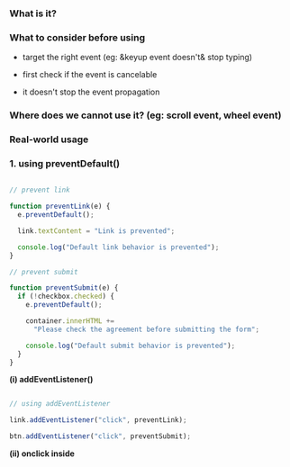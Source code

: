 ### What is it?

### What to consider before using

  * target the right event (eg: &keyup event doesn't& stop typing)

  * first check if the event is cancelable

  * it doesn't stop the event propagation


### Where does we cannot use it? (eg: scroll event, wheel event)

### Real-world usage

### 1. using preventDefault()


```javascript

// prevent link

function preventLink(e) {
  e.preventDefault();

  link.textContent = "Link is prevented";

  console.log("Default link behavior is prevented");
}

// prevent submit

function preventSubmit(e) {
  if (!checkbox.checked) {
    e.preventDefault();

    container.innerHTML +=
      "Please check the agreement before submitting the form";

    console.log("Default submit behavior is prevented");
  }
}

```

**(i) addEventListener()**

```javascript

// using addEventListener

link.addEventListener("click", preventLink);

btn.addEventListener("click", preventSubmit);

```

**(ii) onclick inside <script>**

```javascript

// using onclick inside <script>

link.onclick = preventLink;

btn.onclick = preventSubmit;

```

**(iii) inline onclick attribute**

```html

<div id="container">

  <a id="link" href="https://www.google.com" onclick="preventLink(event)">Go to the link</a>

  <form>

    <input id="agreement-checkbox" type="checkbox">

    <label for="agreement-checkbox">I agree</label>

    <br>

    <input id="submit-btn" type="submit" value="Submit" onclick="preventSubmit(event)">

  </form>

</div>


```


**Is it same the both preventDefault() & return false (no jquery)**

### 2. using return false

```javascript

 // prevent link using return false

function returnFalseLink(e) {
  link.textContent = "Link is prevented";

  console.log("Default link behavior is prevented");

  return false;
}

// prevent submit using return false

function returnFalseSubmit(e) {
  if (!checkbox.checked) {

    container.innerHTML +=
      "Please check the agreement before submitting the form";

    console.log("Default submit behavior is prevented");

    return false;
  }

  return true;
}

```

**(i) addEventListener()**

```javascript

 // using addEventListener

link.addEventListener("click", returnFalseLink); // not working (at first code executed then go to the link)

btn.addEventListener("click", returnFalseSubmit); // working

```

**(ii) onclick inside <script>**

```javascript

 // using onclick inside <script>

link.onclick = returnFalseLink; // working

btn.onclick = returnFalseSubmit; // working

```

**(iii) inline onclick attribute**

```html

<div id="container">

  <a id="link" href="https://www.google.com" onclick="returnFalseLink(event)">Go to the link</a>

  <form>

    <input id="agreement-checkbox" type="checkbox">

    <label for="agreement-checkbox">I agree</label>

    <br>

    <input id="submit-btn" type="submit" value="Submit" onclick="returnFalseSubmit(event)">

  </form>

</div>

```


**there are 2 not working results in the code examples so explain why is it.**
### 3. Use of custom callback functions - preventDefault()

```javascript

 // prevent link - custom callback

function preventLinkCustom(e, num) {
  console.log(num * 2);

  e.preventDefault();

  link.textContent = "Link is prevented";

  console.log("Default link behavior is prevented");
}

// prevent submit - custom callbacks

function preventSubmitCustom(e, num) {
  console.log(num * 3);

  if (!checkbox.checked) {
    e.preventDefault();

    container.innerHTML +=
      "Please check the agreement before submitting the form";

    console.log("Default submit behavior is prevented");
  }
}

```

**(i) addEventListener()**

```javascript

 // using addEventListener()

/* these cannot be used, why because they will be immediately invoked when the page is loaded. */

link.addEventListener("click", preventLinkCustom(event, 12));

btn.addEventListener("click", preventSubmitCustom(event, 12)); 

/* output (immediately, invoked got errors, btn isnt executed)

24

Uncaught TypeError: Cannot read property 'preventDefault' of undefined 

*/

```

**(ii) onclick inside <script>**

```javascript

 // using onclick inside <script>

 /* these cannot be used, why because they will be immediately invoked when the page is loaded. */

 link.onclick = preventLinkCustom(event, 12);

btn.onclick = preventSubmitCustom(event, 12);


/* output (immediately, invoked got errors, btn isnt executed)

24

Uncaught TypeError: Cannot read property 'preventDefault' of undefined 

*/

```


### 4. Use of custom callback functions - return false

```javascript

 // prevent link using return false

function returnFalseLinkCustom(e, num) {
  console.log(num * 2);

  link.textContent = "Link is prevented";

  console.log("Default link behavior is prevented");

  return false;
}

// prevent submit using return false

function returnFalseSubmitCustom(e, num) {
  console.log(num * 3);

  if (!checkbox.checked) {
    container.innerHTML +=
      "Please check the agreement before submitting the form";

    console.log("Default submit behavior is prevented");
   
  return false;
  }

  return true;
}

```

**(i) addEventListener()**

```javascript

 // using addEventListener()

link.addEventListener("click", returnFalseLinkCustom(event, 12));

btn.addEventListener("click", returnFalseSubmitCustom(event, 12));

/* output: (immediately invoked & got errors)

24
"Default link behavior is prevented"
Uncaught TypeError: Failed to execute 'addEventListener' on 'EventTarget': The callback provided as parameter 2 is not an object. 

*/

```

**(ii) onclick inside <script>**

```javascript

// using onclick inside <script>


link.onclick = returnFalseLinkCustom(event, 12);

btn.onclick = returnFalseSubmitCustom(event, 12); 

/* output (immediately invoked & no errors)

24

"Default behavior is prevented"

36

"Default behavior is prevented"

*/

```

**(iii) inline onclick attribute**

```html

 <div id="container">

  <a id="link" href="https://www.google.com" onclick="returnFalseLinkCustom(event, 12)">Go to the link</a>

  <form>

    <input id="agreement-checkbox" type="checkbox">

    <label for="agreement-checkbox">I agree</label>

    <br>

    <input id="submit-btn" type="submit" value="Submit" onclick="returnFalseSubmitCustom(event, 12)">

  </form>

</div>

```

 /* output : for link 
○ doesn't execute until press link
○ after pressing the link executed but redirected

24

"Default behavior is prevented"

*/

/* output : for submit working

36

"Default behavior is prevented"

*/

### 5. Working ways for custom callbacks 

**Method 1:** 

JS: 

```javascript 

// prevent link - custom callback 

function preventLinkCustom(e, num) { 

  console.log(num * 2); 

  e.preventDefault(); 
  link.textContent = "Link is prevented"; 
  console.log("Default link behavior is prevented");

  } 


// prevent submit - custom callbacks 

function preventSubmitCustom(e, num) { 

  console.log(num * 3);
  
   if (!checkbox.checked) { 
     e.preventDefault(); 
     container.innerHTML += "Please check the agreement before submitting the form"; 
    console.log("Default submit behavior is prevented"); 
  
   } 
  } 

``` 

HTML: 

```html 

// using inline onclick 

 <div id="container">

  <a id="link" href="https://www.google.com" onclick="preventLinkCustom(event, 12)">Go to the link</a>

  <form>

    <input id="agreement-checkbox" type="checkbox">

    <label for="agreement-checkbox">I agree</label>

    <br>

    <input id="submit-btn" type="submit" value="Submit" onclick="preventSubmitCustom(event, 12)">

  </form>

</div>

```

**Method 2:**

JS:

```javascript

 // prevent link - custom callbacks

function linkCustom(num) {
  console.log(num * 2);

  link.textContent = "Link is prevented";

  console.log("Default link behavior is prevented");
}

// prevent submit - custom callbacks

function submitCustom(num) {
  console.log(num * 3);

  if (!checkbox.checked) {
    container.innerHTML +=
      "Please check the agreement before submitting the form";

    console.log("Default submit behavior is prevented");
  }
}

```

HTML:

```html

<div id="container">

  <a id="link" href="https://www.google.com" onclick="linkCustom(12); return false;">Go to the link</a>

  <form>

    <input id="agreement-checkbox" type="checkbox">

    <label for="agreement-checkbox">I agree</label>

    <br>

    <input id="submit-btn" type="submit" value="Submit" onclick="submitCustom(12); return false;">

  </form>

</div>

```

**Method 3:**

JS:

```javascript

 // prevent link - custom callbacks

function linkCustom(num) {
  console.log(num * 2);

  link.textContent = "Link is prevented";

  console.log("Default link behavior is prevented");
  return false;
}

// prevent submit - custom callbacks

function submitCustom(num) {
  console.log(num * 3);

  if (!checkbox.checked) {
    container.innerHTML +=
      "Please check the agreement before submitting the form";

    console.log("Default submit behavior is prevented");
    return false;
  }
  return true;
}

```

HTML:

```html

<div id="container">

  <a id="link" href="https://www.google.com" onclick="return linkCustom(12);">Go to the link</a>

  <form>

    <input id="agreement-checkbox" type="checkbox">

    <label for="agreement-checkbox">I agree</label>

    <br>

    <input id="submit-btn" type="submit" value="Submit" onclick="return submitCustom(12);">

  </form>

</div>

```

```
/* output
24
"Default link behavior is prevented"
36
"Default submit behavior is prevented"
*/
```

